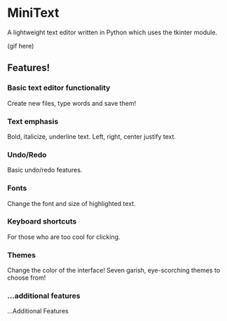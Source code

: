 # MiniText

A lightweight text editor written in Python which uses the tkinter module.

(gif here)

## Features!

### Basic text editor functionality
Create new files, type words and save them!

### Text emphasis
Bold, italicize, underline text.
Left, right, center justify text.

### Undo/Redo
Basic undo/redo features.

### Fonts
Change the font and size of highlighted text.

### Keyboard shortcuts
For those who are too cool for clicking.

### Themes
Change the color of the interface! Seven garish, eye-scorching themes to choose from!

### …additional features
…Additional Features
